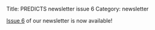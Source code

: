 Title: PREDICTS newsletter issue 6
Category: newsletter

[Issue 6](/newsletters/PREDICTSNewsletterSpring2014.pdf)
of our newsletter is now available!
